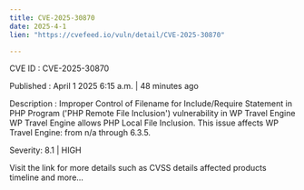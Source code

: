 ```yaml
---
title: CVE-2025-30870
date: 2025-4-1
lien: "https://cvefeed.io/vuln/detail/CVE-2025-30870"

---
```


CVE ID : CVE-2025-30870
 
Published :  April 1
2025
6:15 a.m. | 48 minutes ago
 
Description : Improper Control of Filename for Include/Require Statement in PHP Program ('PHP Remote File Inclusion') vulnerability in WP Travel Engine WP Travel Engine allows PHP Local File Inclusion. This issue affects WP Travel Engine: from n/a through 6.3.5.
 
Severity: 8.1 | HIGH
 
Visit the link for more details
such as CVSS details
affected products
timeline
and more...
